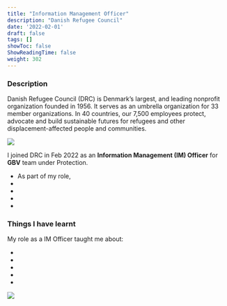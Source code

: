 ```yaml
---
title: "Information Management Officer"
description: "Danish Refugee Council"
date: '2022-02-01'
draft: false
tags: []
showToc: false
ShowReadingTime: false
weight: 302
--- 
```


### Description

Danish Refugee Council (DRC) is Denmark’s largest, and leading nonprofit organization founded in 1956. It serves as an umbrella organization for 33 member organizations. In 40 countries, our 7,500 employees protect, advocate and build sustainable futures for refugees and other displacement-affected people and communities.

 ![](/experience/tsa/cerner.jpeg)

  I joined DRC in Feb 2022 as an **Information Management (IM) Officer** for **GBV** team under Protection.

 - As part of my role,
 - 
 - 
 - 
 - 

### Things I have learnt

My role as a IM Officer taught me about:

 -
 -
 - 
 - 
 - 

![](/experience/tsa/cerner_ehr.jpg)